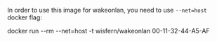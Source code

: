 In order to use this image for wakeonlan, you need to use `--net=host` docker flag:

docker run --rm --net=host -t wisfern/wakeonlan 00-11-32-44-A5-AF

